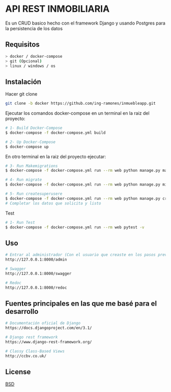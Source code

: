 # API REST INMOBILIARIA

Es un CRUD basico hecho con el framework Django y usando Postgres para la persistencia de los datos

## Requisitos

```bash
> docker / docker-compose
> git (Opcional)
> linux / windows / os
```

## Instalación

Hacer git clone

```bash
git clone -b docker https://github.com/ing-ramones/inmuebleapp.git
```

Ejecutar los comandos docker-compose en un terminal en la raiz del proyecto:

```bash
# 1- Build Docker-Compose
$ docker-compose -f docker-compose.yml build

# 2- Up Docker-Compose
$ docker-compose up
```

En otro terminal en la raiz del proyecto ejecutar:

```bash
# 3- Run Makemigrations
$ docker-compose -f docker-compose.yml run --rm web python manage.py makemigrations

# 4- Run migrate
$ docker-compose -f docker-compose.yml run --rm web python manage.py migrate

# 5- Run createsuperusere
$ docker-compose -f docker-compose.yml run --rm web python manage.py createsuperuser
# Completar los datos que solicita y listo
```

Test

```bash
# 1- Run Test
$ docker-compose -f docker-compose.yml run --rm web pytest -v
```

## Uso

```bash
# Entrar al administrador (Con el usuario que creaste en los pasos previos)
http://127.0.0.1:8000/admin

# Swagger
http://127.0.0.1:8000/swagger

# Redoc
http://127.0.0.1:8000/redoc
```

## Fuentes principales en las que me basé para el desarrollo

```bash
# Documentación oficial de Django
https://docs.djangoproject.com/en/3.1/

# Django rest framework
https://www.django-rest-framework.org/

# Classy Class-Based Views
http://ccbv.co.uk/
```

## License

[BSD](https://choosealicense.com/bsd)
